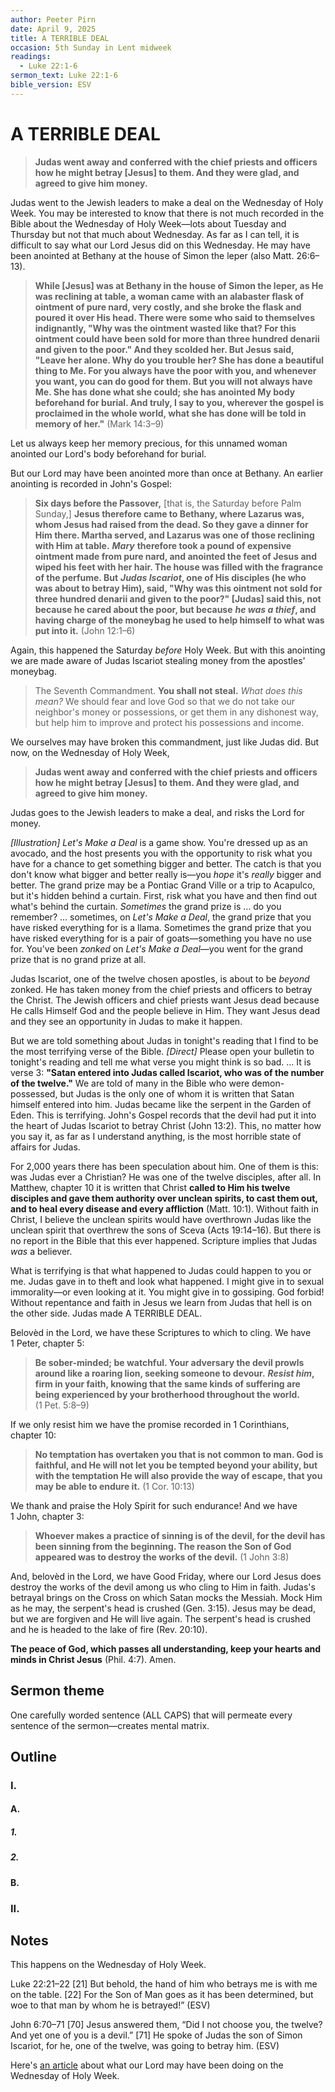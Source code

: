 ```yaml
---
author: Peeter Pirn
date: April 9, 2025
title: A TERRIBLE DEAL
occasion: 5th Sunday in Lent midweek
readings:
  - Luke 22:1-6
sermon_text: Luke 22:1-6
bible_version: ESV
---
```


# A TERRIBLE DEAL
> **Judas went away and conferred with the chief priests and officers how he might betray \[Jesus] to them. And they were glad, and agreed to give him money.**

Judas went to the Jewish leaders to make a deal on the Wednesday of Holy Week. You may be interested to know that there is not much recorded in the Bible about the Wednesday of Holy Week—lots about Tuesday and Thursday but not that much about Wednesday. As far as I can tell, it is difficult to say what our Lord Jesus did on this Wednesday. He may have been anointed at Bethany at the house of Simon the leper (also Matt. 26:6–13).
> **While \[Jesus] was at Bethany in the house of Simon the leper, as He was reclining at table, a woman came with an alabaster flask of ointment of pure nard, very costly, and she broke the flask and poured it over His head. There were some who said to themselves indignantly, "Why was the ointment wasted like that? For this ointment could have been sold for more than three hundred denarii and given to the poor." And they scolded her. But Jesus said, "Leave her alone. Why do you trouble her? She has done a beautiful thing to Me. For you always have the poor with you, and whenever you want, you can do good for them. But you will not always have Me. She has done what she could; she has anointed My body beforehand for burial. And truly, I say to you, wherever the gospel is proclaimed in the whole world, what she has done will be told in memory of her."**  (Mark 14:3–9)

Let us always keep her memory precious, for this unnamed woman anointed our Lord's body beforehand for burial.

But our Lord may have been anointed more than once at Bethany. An earlier anointing is recorded in John's Gospel:
> **Six days before the Passover,**  \[that is, the Saturday before Palm Sunday,] **Jesus therefore came to Bethany, where Lazarus was, whom Jesus had raised from the dead. So they gave a dinner for Him there. Martha served, and Lazarus was one of those reclining with Him at table.**  ***Mary*** **therefore took a pound of expensive ointment made from pure nard, and anointed the feet of Jesus and wiped his feet with her hair. The house was filled with the fragrance of the perfume. But** ***Judas Iscariot*, one of His disciples (he who was about to betray Him), said, "Why was this ointment not sold for three hundred denarii and given to the poor?" \[Judas] said this, not because he cared about the poor, but because** ***he was a thief*, and having charge of the moneybag he used to help himself to what was put into it.**  (John 12:1–6)

Again, this happened the Saturday *before* Holy Week. But with this anointing we are made aware of Judas Iscariot stealing money from the apostles' moneybag.
> The Seventh Commandment. **You shall not steal.**  *What does this mean?*  We should fear and love God so that we do not take our neighbor's money or possessions, or get them in any dishonest way, but help him to improve and protect his possessions and income.

We ourselves may have broken this commandment, just like Judas did. But now, on the Wednesday of Holy Week,
> **Judas went away and conferred with the chief priests and officers how he might betray \[Jesus] to them. And they were glad, and agreed to give him money.**

Judas goes to the Jewish leaders to make a deal, and risks the Lord for money.

*\[Illustration] Let's Make a Deal* is a game show. You're dressed up as an avocado, and the host presents you with the opportunity to risk what you have for a chance to get something bigger and better. The catch is that you don't know what bigger and better really is—you *hope* it's *really* bigger and better. The grand prize may be a Pontiac Grand Ville or a trip to Acapulco, but it's hidden behind a curtain. First, risk what you have and then find out what's behind the curtain. *Sometimes* the grand prize is … do you remember? … sometimes, on *Let's Make a Deal*, the grand prize that you have risked everything for is a llama. Sometimes the grand prize that you have risked everything for is a pair of goats—something you have no use for. You've been *zonked* on *Let's Make a Deal*—you went for the grand prize that is no grand prize at all.

Judas Iscariot, one of the twelve chosen apostles, is about to be *beyond* zonked. He has taken money from the chief priests and officers to betray the Christ. The Jewish officers and chief priests want Jesus dead because He calls Himself God and the people believe in Him. They want Jesus dead and they see an opportunity in Judas to make it happen.

But we are told something about Judas in tonight's reading that I find to be the most terrifying verse of the Bible. *\[Direct]*  Please open your bulletin to tonight's reading and tell me what verse you might think is so bad. … It is verse 3: **"Satan entered into Judas called Iscariot, who was of the number of the twelve."**  We are told of many in the Bible who were demon-possessed, but Judas is the only one of whom it is written that Satan himself entered into him. Judas became like the serpent in the Garden of Eden. This is terrifying. John's Gospel records that the devil had put it into the heart of Judas Iscariot to betray Christ (John 13:2). This, no matter how you say it, as far as I understand anything, is the most horrible state of affairs for Judas.

For 2,000 years there has been speculation about him. One of them is this: was Judas ever a Christian? He was one of the twelve disciples, after all. In Matthew, chapter 10 it is written that Christ **called to Him his twelve disciples and gave them authority over unclean spirits, to cast them out, and to heal every disease and every affliction** (Matt. 10:1). Without faith in Christ, I believe the unclean spirits would have overthrown Judas like the unclean spirit that overthrew the sons of Sceva (Acts 19:14–16). But there is no report in the Bible that this ever happened. Scripture implies that Judas *was* a believer.

What is terrifying is that what happened to Judas could happen to you or me. Judas gave in to theft and look what happened. I might give in to sexual immorality—or even looking at it. You might give in to gossiping. God forbid! Without repentance and faith in Jesus we learn from Judas that hell is on the other side. Judas made A TERRIBLE DEAL.

Belovèd in the Lord, we have these Scriptures to which to cling. We have 1 Peter, chapter 5:
> **Be sober-minded; be watchful. Your adversary the devil prowls around like a roaring lion, seeking someone to devour.**  ***Resist him*, firm in your faith, knowing that the same kinds of suffering are being experienced by your brotherhood throughout the world.**  (1 Pet. 5:8–9)

If we only resist him we have the promise recorded in 1 Corinthians, chapter 10:
> **No temptation has overtaken you that is not common to man. God is faithful, and He will not let you be tempted beyond your ability, but with the temptation He will also provide the way of escape, that you may be able to endure it.**  (1 Cor. 10:13)

We thank and praise the Holy Spirit for such endurance! And we have 1 John, chapter 3:
> **Whoever makes a practice of sinning is of the devil, for the devil has been sinning from the beginning. The reason the Son of God appeared was to destroy the works of the devil.**  (1 John 3:8)

And, belovèd in the Lord, we have Good Friday, where our Lord Jesus does destroy the works of the devil among us who cling to Him in faith. Judas's betrayal brings on the Cross on which Satan mocks the Messiah. Mock Him as he may, the serpent's head is crushed (Gen. 3:15). Jesus may be dead, but we are forgiven and He will live again. The serpent's head is crushed and he is headed to the lake of fire (Rev. 20:10).

**The peace of God, which passes all understanding, keep your hearts and minds in Christ Jesus** (Phil. 4:7). Amen.

## Sermon theme
One carefully worded sentence (ALL CAPS) that will permeate every sentence of the sermon—creates mental matrix.
## Outline
### I.
#### A.
##### 1.
##### 2.
#### B.
### II.
## Notes
This happens on the Wednesday of Holy Week.

Luke 22:21–22
\[21] But behold, the hand of him who betrays me is with me on the table. \[22] For the Son of Man goes as it has been determined, but woe to that man by whom he is betrayed!” (ESV)

John 6:70–71
\[70] Jesus answered them, “Did I not choose you, the twelve? And yet one of you is a devil.” \[71] He spoke of Judas the son of Simon Iscariot, for he, one of the twelve, was going to betray him. (ESV)

Here's [an article](https://blog.adw.org/2021/03/what-was-the-lord-doing-on-wednesday-of-holy-week/) about what our Lord may have been doing on the Wednesday of Holy Week.